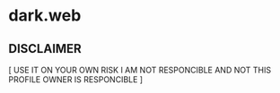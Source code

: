 # dark.web

## DISCLAIMER

[ USE IT ON YOUR OWN RISK 
I AM NOT RESPONCIBLE AND NOT THIS PROFILE OWNER IS RESPONCIBLE ]

